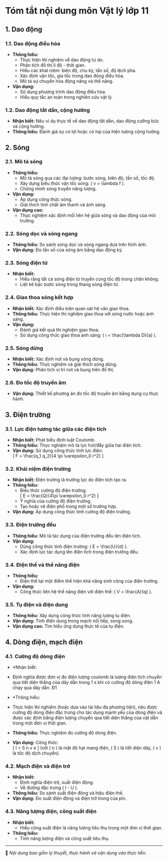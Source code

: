 
# Tóm tắt nội dung môn Vật lý lớp 11

## 1. Dao động
### 1.1. Dao động điều hòa
- **Thông hiểu:**
  - Thực hiện thí nghiệm về dao động tự do.
  - Phân tích đồ thị li độ - thời gian.
  - Hiểu các khái niệm: biên độ, chu kỳ, tần số, độ lệch pha.
  - Xác định vận tốc, gia tốc trong dao động điều hòa.
  - Mô tả sự chuyển hóa động năng và thế năng.
- **Vận dụng:**
  - Sử dụng phương trình dao động điều hòa.
  - Hiểu quy tắc an toàn trong nghiên cứu vật lý.

### 1.2. Dao động tắt dần, cộng hưởng
- **Nhận biết:** Nêu ví dụ thực tế về dao động tắt dần, dao động cưỡng bức và cộng hưởng.
- **Thông hiểu:** Đánh giá sự có lợi hoặc có hại của hiện tượng cộng hưởng.

## 2. Sóng
### 2.1. Mô tả sóng
- **Thông hiểu:**
  - Mô tả sóng qua các đại lượng: bước sóng, biên độ, tần số, tốc độ.
  - Xây dựng biểu thức vận tốc sóng: \( v = \lambda f \).
  - Chứng minh sóng truyền năng lượng.
- **Vận dụng:** 
  - Áp dụng công thức sóng.
  - Giải thích tính chất âm thanh và ánh sáng.
- **Vận dụng cao:** 
  - Thực nghiệm xác định mối liên hệ giữa sóng và dao động của môi trường.

### 2.2. Sóng dọc và sóng ngang
- **Thông hiểu:** So sánh sóng dọc và sóng ngang dựa trên hình ảnh.
- **Vận dụng:** Đo tần số của sóng âm bằng dao động ký.

### 2.3. Sóng điện từ
- **Nhận biết:** 
  - Hiểu rằng tất cả sóng điện từ truyền cùng tốc độ trong chân không.
  - Liệt kê bậc bước sóng trong thang sóng điện từ.

### 2.4. Giao thoa sóng kết hợp
- **Nhận biết:** Xác định điều kiện quan sát hệ vân giao thoa.
- **Thông hiểu:** Thực hiện thí nghiệm giao thoa với sóng nước hoặc ánh sáng.
- **Vận dụng:** 
  - Đánh giá kết quả thí nghiệm giao thoa.
  - Sử dụng công thức giao thoa ánh sáng: \( i = \frac{\lambda D}{a} \).

### 2.5. Sóng dừng
- **Nhận biết:** Xác định nút và bụng sóng dừng.
- **Thông hiểu:** Thực nghiệm và giải thích sóng dừng.
- **Vận dụng:** Phân tích vị trí nút và bụng trên đồ thị.

### 2.6. Đo tốc độ truyền âm
- **Vận dụng:** Thiết kế phương án đo tốc độ truyền âm bằng dụng cụ thực hành.

## 3. Điện trường
### 3.1. Lực điện tương tác giữa các điện tích
- **Nhận biết:** Phát biểu định luật Coulomb.
- **Thông hiểu:** Thực nghiệm mô tả lực hút/đẩy giữa hai điện tích.
- **Vận dụng:** Sử dụng công thức tính lực điện:  
  \[
  F = \frac{q_1 q_2}{4 \pi \varepsilon_0 r^2}
  \]

### 3.2. Khái niệm điện trường
- **Nhận biết:** Điện trường là trường lực do điện tích tạo ra.
- **Thông hiểu:** 
  - Biểu thức cường độ điện trường:  
    \[
    E = \frac{Q}{4\pi \varepsilon_0 r^2}
    \]
  - Ý nghĩa của cường độ điện trường.
  - Tạo hoặc vẽ điện phổ trong một số trường hợp.
- **Vận dụng:** Áp dụng công thức tính cường độ điện trường.

### 3.3. Điện trường đều
- **Thông hiểu:** Mô tả tác dụng của điện trường đều lên điện tích.
- **Vận dụng:** 
  - Dùng công thức tính điện trường: \( E = \frac{U}{d} \).
  - Xác định lực tác dụng lên điện tích trong điện trường đều.

### 3.4. Điện thế và thế năng điện
- **Thông hiểu:**  
  - Điện thế tại một điểm thể hiện khả năng sinh công của điện trường.
- **Vận dụng:**  
  - Công thức liên hệ thế năng điện với điện thế: \( V = \frac{A}{q} \).

### 3.5. Tụ điện và điện dung
- **Thông hiểu:** Xây dựng công thức tính năng lượng tụ điện.
- **Vận dụng:** Tính điện dung trong mạch nối tiếp, song song.
- **Vận dụng cao:** Tìm hiểu ứng dụng thực tế của tụ điện.

## 4. Dòng điện, mạch điện
### 4.1. Cường độ dòng điện

- *Nhận biết:
 
- Định nghĩa được đơn vị đo điện lượng coulomb là lượng điện tích chuyển qua tiết diện thẳng của dây dẫn trong 1 s khi có cường độ dòng điện 1 A chạy qua dây dẫn.
Đ1

- *Thông hiểu:
 
 
 
 
- Thực hiện thí nghiệm (hoặc dựa vào tài liệu đa phương tiện), nêu được cường độ dòng điện đặc trưng cho tác dụng mạnh yếu của dòng điện và được xác định bằng điện lượng chuyển qua tiết diện thẳng của vật dẫn trong một đơn vị thời gian.
- **Thông hiểu:** Thực nghiệm đo cường độ dòng điện.
- **Vận dụng:** Công thức:  
  \[
  I = S n v e
  \]
  (với \( n \) là mật độ hạt mang điện, \( S \) là tiết diện dây, \( v \) là tốc độ dịch chuyển).

### 4.2. Mạch điện và điện trở
- **Nhận biết:**  
  - Định nghĩa điện trở, suất điện động.
  - Vẽ đường đặc trưng \( I - U \).
- **Thông hiểu:** So sánh suất điện động và hiệu điện thế.
- **Vận dụng:** Đo suất điện động và điện trở trong của pin.

### 4.3. Năng lượng điện, công suất điện
- **Nhận biết:**  
  - Hiểu công suất điện là năng lượng tiêu thụ trong một đơn vị thời gian.
- **Thông hiểu:**  
  - Tính năng lượng điện và công suất tiêu thụ.

---
📌 *Nội dung bao gồm lý thuyết, thực hành và vận dụng vào thực tiễn.*


